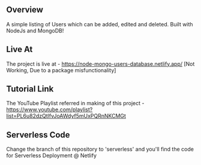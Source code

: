 ## Overview

A simple listing of Users which can be added, edited and deleted. Built with NodeJs and MongoDB!

## Live At

The project is live at - https://node-mongo-users-database.netlify.app/ [Not Working, Due to a package misfunctionality]

## Tutorial Link

The YouTube Playlist referred in making of this project - https://www.youtube.com/playlist?list=PL6u82dzQtlfvJoAWdyf5mUxPQRnNKCMGt

## Serverless Code

Change the branch of this repository to 'serverless' and you'll find the code for Serverless Deployment @ Netlify
